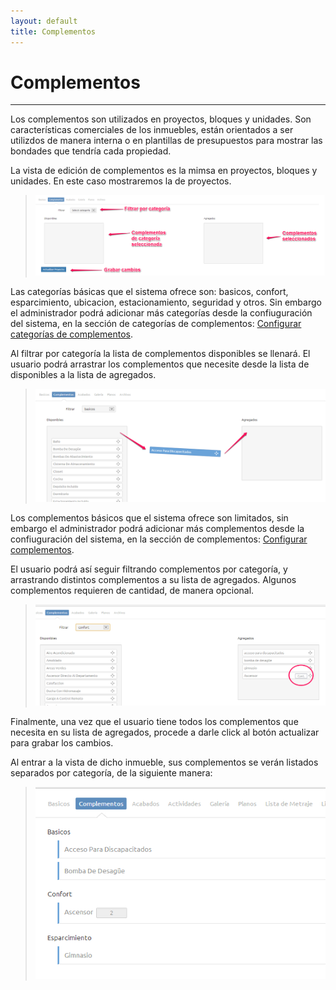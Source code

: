 ```yaml
---
layout: default
title: Complementos
---
```


# Complementos
---------------------------------------
  
  Los complementos son utilizados en proyectos, bloques y unidades. Son características comerciales de los inmuebles, están orientados a ser utilizdos de manera interna o en plantillas de presupuestos para mostrar las bondades que tendría cada propiedad.

  La vista de edición de complementos es la mimsa en proyectos, bloques y unidades. En este caso mostraremos la de proyectos.
  >![Complementos](/images/complementos.png)
  
  Las categorías básicas que el sistema ofrece son: basicos, confort, esparcimiento, ubicacion, estacionamiento, seguridad y otros.
  Sin embargo el administrador podrá adicionar más categorías desde la confiuguración del sistema, en la sección de categorías de complementos: [Configurar categorías de complementos](configcategorias.html).

  Al filtrar por categoría la lista de complementos disponibles se llenará. El usuario podrá arrastrar los complementos que necesite desde la lista de disponibles a la lista de agregados.
  >![Complemento](/images/arrastracomplemento.png)

  Los complementos básicos que el sistema ofrece son limitados, sin embargo el administrador podrá adicionar más complementos desde la confiuguración del sistema, en la sección de complementos: [Configurar complementos](configcomplementos.html).

  El usuario podrá así seguir filtrando complementos por categoría, y arrastrando distintos complementos a su lista de agregados. Algunos complementos requieren de cantidad, de manera opcional.
  >![Cantidad](/images/complementocantidad.png)

  Finalmente, una vez que el usuario tiene todos los complementos que necesita en su lista de agregados, procede a darle click al botón actualizar para grabar los cambios.

  Al entrar a la vista de dicho inmueble, sus complementos se verán listados separados por categoría, de la siguiente manera:
  >![Vista de complementos](/images/vistacomplementos.png)  
